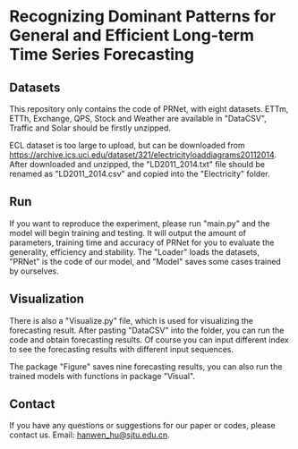 # Recognizing Dominant Patterns for General and Efficient Long-term Time Series Forecasting

## Datasets
This repository only contains the code of PRNet, with eight datasets.
ETTm, ETTh, Exchange, QPS, Stock and Weather are available in "DataCSV", Traffic and Solar should be firstly unzipped.

ECL dataset is too large to upload, but can be downloaded from https://archive.ics.uci.edu/dataset/321/electricityloaddiagrams20112014. After downloaded and unzipped, the "LD2011_2014.txt" file should be renamed as "LD2011_2014.csv" and copied into the "Electricity" folder.

## Run
If you want to reproduce the experiment, please run "main.py" and the model will begin training and testing. It will output the amount of parameters, training time and accuracy of PRNet for you to evaluate the generality, efficiency and stability. 
The "Loader" loads the datasets, "PRNet" is the code of our model, and "Model" saves some cases trained by ourselves.


## Visualization
There is also a "Visualize.py" file, which is used for visualizing the forecasting result. After pasting "DataCSV" into the folder, you can run the code and obtain forecasting results. Of course you can input different index to see the forecasting results with different input sequences.

The package "Figure" saves nine forecasting results, you can also run the trained models with functions in package "Visual".

## Contact
If you have any questions or suggestions for our paper or codes, please contact us. Email: hanwen_hu@sjtu.edu.cn.
